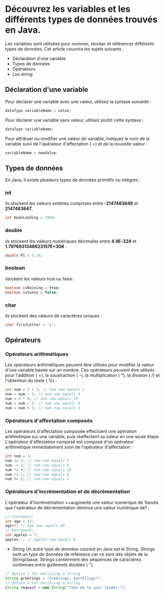 # Découvrez les variables et les différents types de données trouvés en Java.

Les variables sont utilisées pour nommer, stocker et référencer différents types de données. Cet article couvrira les sujets suivants :

- Déclaration d'une variable
- Types de données
- Opérateurs
- Les string

## Déclaration d'une variable

Pour déclarer une variable avec une valeur, utilisez la syntaxe suivante :

```java
dataType variableName = value;
```

Pour déclarer une variable sans valeur, utilisez plutôt cette syntaxe :

```java
dataType variableName;
```

Pour attribuer ou modifier une valeur de variable, indiquez le nom de la variable suivi de l'opérateur d'affectation ( =) et de la nouvelle valeur :

```java
variableName = newValue;
```

## Types de données

En Java, il existe plusieurs types de données primitifs ou intégrés :

### int
ils stockent les valeurs entières comprises entre **-2147483648** et **2147483647**.

```java
int moonLanding = 1969;
```

### double
ils stockent les valeurs numériques décimales entre **4.9E-324** et **1.7976931348623157E+308** :

```java
double PI = 3.14;
```

### boolean
stockent les valeurs true ou false :

```java
boolean isRaining = true;
boolean isSunny = false;
```

### char
ils stockent des valeurs de caractères uniques :

```java
char firstLetter = 'a';
```

## Opérateurs

### Opérateurs arithmétiques
Les opérateurs arithmétiques peuvent être utilisés pour modifier la valeur d'une variable basée sur un nombre. Ces opérateurs peuvent être utilisés pour l'addition ( +), la soustraction ( -), la multiplication ( *), la division ( /) et l'obtention du reste ( %) :

```java
int num = 3 + 2; // num now equals 5
num = num - 1; // num now equals 4
num = 4 * 4; // num now equals 16
num = num / 2; // num now equals 8
num = num % 5; // num now equals 3
```

### Opérateurs d'affectation composés

Les opérateurs d'affectation composée effectuent une opération arithmétique sur une variable, puis réaffectent sa valeur en une seule étape. L'opérateur d'affectation composé est composé d'un opérateur arithmétique immédiatement suivi de l'opérateur d'affectation :

```java
int num = 3;
num += 2; // num now equals 5
num -= 1; // num now equals 4
num *= 4; // num now equals 16
num /= 2; // num now equals 8
num %= 5; // num now equals 3
```

### Opérateurs d'incrémentation et de décrémentation

L'opérateur d'incrémentation ++augmente une valeur numérique de 1tandis que l'opérateur de décrémentation diminue une valeur numérique de1 :

```java
// Increment:
int age = 47;
age++; // age now equals 48
// Decrement:
int apples = 7;
apples--; // apples now equals 6
```

- String
Un autre type de données courant en Java est le String. Strings sont un type de données de référence car ce sont des objets de la Stringclasse. Strings contiennent des séquences de caractères contenues entre guillemets doubles ( ").

```java
// Option 1 for declaring a String
String greetings = "Greetings, earthlings!";
// Option 2 for declaring a String
String request = new String("Take me to your leader.");
```
